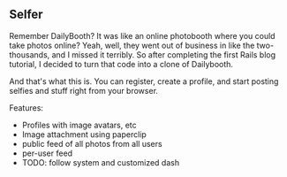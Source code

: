 ## Selfer

Remember DailyBooth? It was like an online photobooth where you could take photos online? Yeah, well, they went out of business in like the two-thousands, and I missed it terribly.
So after completing the first Rails blog tutorial, I decided to turn that code into a clone of Dailybooth.

And that's what this is. You can register, create a profile, and start posting selfies and stuff right from
your browser.

Features:
* Profiles with image avatars, etc
* Image attachment using paperclip
* public feed of all photos from all users
* per-user feed
* TODO: follow system and customized dash
